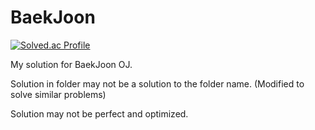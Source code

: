 # BaekJoon

[![Solved.ac Profile](http://mazassumnida.wtf/api/v2/generate_badge?boj=drash99)](https://solved.ac/drash99/)

My solution for BaekJoon OJ.

Solution in folder may not be a solution to the folder name. (Modified to solve similar problems)

Solution may not be perfect and optimized.
